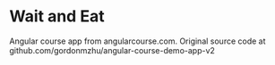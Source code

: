 # Wait and Eat

Angular course app from angularcourse.com. Original source code at github.com/gordonmzhu/angular-course-demo-app-v2